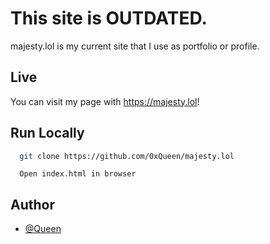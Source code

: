 
# This site is OUTDATED.

majesty.lol is my current site that I use as portfolio or profile.



## Live

You can visit my page with https://majesty.lol!


## Run Locally

```bash
  git clone https://github.com/0xQueen/majesty.lol
```

```
  Open index.html in browser
```

## Author

- [@Queen](https://www.github.com/0xQueen)

